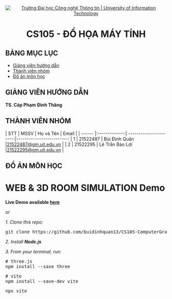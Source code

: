 <p align="center">
  <a href="https://www.uit.edu.vn/" title="Trường Đại học Công nghệ Thông tin" style="border: 5;">
    <img src="https://i.imgur.com/WmMnSRt.png" alt="Trường Đại học Công nghệ Thông tin | University of Information Technology">
  </a>
</p>

<!-- Title -->
<h1 align="center"><b>CS105 - ĐỒ HỌA MÁY TÍNH</b></h1>

## BẢNG MỤC LỤC
* [ Giảng viên hướng dẫn](#giangvien)
* [ Thành viên nhóm](#thanhvien)
* [ Đồ án môn học](#doan)
## GIẢNG VIÊN HƯỚNG DẪN
<a name="giangvien"></a>
**TS. Cáp Phạm Đình Thăng**

## THÀNH VIÊN NHÓM
<a name="thanhvien"></a>
| STT    | MSSV          | Họ và Tên               | Email                   |
| ------ |:-------------:| ----------------------:|-------------------------:
| 1      | 21522487      | Bùi Đình Quân         |21522487@gm.uit.edu.vn   |
| 2      | 21522295      | Lê Trần Bảo Lợi          |21522295@gm.uit.edu.vn   |

## ĐỒ ÁN MÔN HỌC
<a name="doan"></a>
# WEB & 3D ROOM SIMULATION Demo
**Live Demo available [here](https://bdq-ltbl-cs105-project.netlify.app/)**

or

*1. Clone this repo:*
<pre>
git clone https://github.com/buidinhquan13/CS105-ComputerGraphics.git
</pre>


*2. Install **Node.js***

*3. From your terminal, run:*
<pre>
# three.js
npm install --save three
</pre>

<pre>
# vite
npm install --save-dev vite
</pre>

<pre>
npx vite
</pre>




